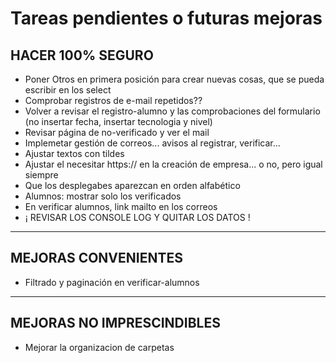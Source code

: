 # Tareas pendientes o futuras mejoras

## HACER 100% SEGURO

- Poner Otros en primera posición para crear nuevas cosas, que se pueda escribir en los select
- Comprobar registros de e-mail repetidos??
- Volver a revisar el registro-alumno y las comprobaciones del formulario (no insertar fecha, insertar tecnologia y nivel)
- Revisar página de no-verificado y ver el mail
- Implemetar gestión de correos... avisos al registrar, verificar...
- Ajustar textos con tildes
- Ajustar el necesitar https:// en la creación de empresa... o no, pero igual siempre
- Que los desplegabes aparezcan en orden alfabético
- Alumnos: mostrar solo los verificados
- En verificar alumnos, link mailto en los correos
- ¡ REVISAR LOS CONSOLE LOG Y QUITAR LOS DATOS !

---

## MEJORAS CONVENIENTES

- Filtrado y paginación en verificar-alumnos

---

## MEJORAS NO IMPRESCINDIBLES

- Mejorar la organizacion de carpetas
